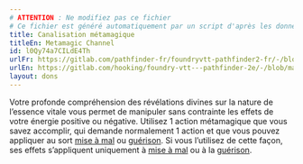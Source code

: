 ```yaml
---
# ATTENTION : Ne modifiez pas ce fichier
# Ce fichier est généré automatiquement par un script d'après les données du module Foundry VTT officiel et de sa traduction
title: Canalisation métamagique
titleEn: Metamagic Channel
id: l0Qy74a7CILdE4Th
urlFr: https://gitlab.com/pathfinder-fr/foundryvtt-pathfinder2-fr/-/blob/master/data/feats/l0Qy74a7CILdE4Th.htm
urlEn: https://gitlab.com/hooking/foundry-vtt---pathfinder-2e/-/blob/master/packs/data/feats.db/metamagic-channel.json
layout: dons
---
```

Votre profonde compréhension des révélations divines sur la nature de l’essence vitale vous permet de manipuler sans contrainte les effets de votre énergie positive ou négative. Utilisez 1 action métamagique que vous savez accomplir, qui demande normalement 1 action et que vous pouvez appliquer au sort [mise à mal](../sorts/mise-à-mal.md) ou [guérison](../sorts/guérison.md). Si vous l’utilisez de cette façon, ses effets s’appliquent uniquement à [mise à mal](../sorts/mise-à-mal.md) ou à la [guérison](../sorts/guérison.md).
